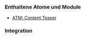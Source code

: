 ### Enthaltene Atome und Module
* [ATM: Content Teaser](../../atoms/content_teaser/content_teaser.html)

### Integration

